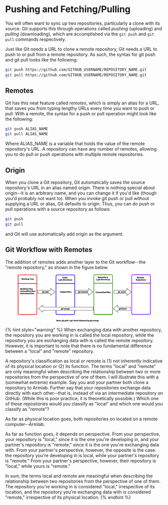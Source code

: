 # Pushing and Fetching/Pulling

You will often want to sync up two repositories, particularly a clone with its source. Git supports this through operations called _pushing_ (uploading) and _pulling_ (downloading), which are accomplished via the `git push` and `git pull` commands respectively.&#x20;

Just like Git needs a URL to clone a remote repository, Git needs a URL to push to or pull from a remote repository. As such, the syntax for git push and git pull looks like the following:&#x20;

```bash
git push https://github.com/GITHUB_USERNAME/REPOSITORY_NAME.git
git pull https://github.com/GITHUB_USERNAME/REPOSITORY_NAME.git
```

## Remotes

Git has this neat feature called _remotes_, which is simply an alias for a URL, that saves you from typing lengthy URLs every time you want to push or pull. With a remote, the syntax for a push or pull operation might look like the following:

```bash
git push ALIAS_NAME
git pull ALIAS_NAME
```

Where ALIAS\_NAME is a variable that holds the value of the remote repository's URL. A repository can have any number of remotes, allowing you to do pull or push operations with multiple remote repositories.&#x20;

## Origin

When you clone a Git repository, Git automatically saves the source repository's URL in an alias named _origin_. There is nothing special about origin--it is an arbitrary name, and you can change it if you'd like (though you'd probably not want to). When you invoke git push or pull without supplying a URL or alias, Git defaults to origin. Thus, you can do push or pull operations with a source repository as follows:&#x20;

```bash
git push
git pull
```

and Git will use automatically add origin as the argument.&#x20;

## Git Workflow with Remotes

The addition of remotes adds another layer to the Git workflow--the "remote repository," as shown in the figure below.&#x20;

<figure><img src="../../.gitbook/assets/image (12).png" alt=""><figcaption></figcaption></figure>

{% hint style="warning" %}
When exchanging data with another repository, the repository you are working in is called the local repository, while the repository you are exchanging data with is called the remote repository. However, it is important to note that there is no fundamental difference between a "local" and "remote" repository.

A repository's classification as local or remote is (1) not inherently indicative of its physical location or (2) its function. The terms "local" and "remote" are only meaningful when describing the relationship between two or more repositories from the perspective of one of them. I will illustrate this with a (somewhat extreme) example. Say you and your partner both clone a repository to Armlab. Further say that your repositories exchange data directly with each other--that is, instead of via an intermediate repository on GitHub. (While this is poor practice, it is theoretically possible.) Which one of these repositories would you classify as "local" and which one would you classify as "remote"?&#x20;

As far as physical location goes, both repositories on located on a remote computer--Armlab.&#x20;

As far as function goes, it depends on perspective. From your perspective, your repository is "local," since it is the one you're developing in, and your partner's repository is "remote," since it is the one you're exchanging data with. From your partner's perspective, however, the opposite is the case. the repository you're developing in is local, while your partner's repository is "remote." From your partner's perspective, however, their repository is "local," while yours is "remote."

In sum, the terms local and remote are meaningful when describing the relationship between two repositories from the perspective of one of them. The repository you're working in is considered "local," irrespective of its location, and the repository you're exchanging data with is considered "remote," irrespective of its physical location.&#x20;
{% endhint %}
